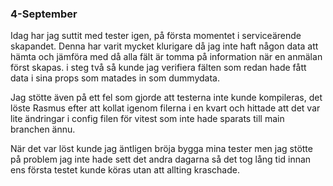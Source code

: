 ### 4-September

Idag har jag suttit med tester igen, på första momentet i serviceärende skapandet. Denna har varit mycket klurigare då jag inte haft någon data att hämta och jämföra med då alla fält är tomma på information när en anmälan först skapas. i steg två så kunde jag verifiera fälten som redan hade fått data i sina props som matades in som dummydata. 

Jag stötte även på ett fel som gjorde att testerna inte kunde kompileras, det löste Rasmus efter att kollat igenom filerna i en kvart och hittade att det var lite ändringar i config filen för vitest som inte hade sparats till main branchen ännu. 

När det var löst kunde jag äntligen bröja bygga mina tester men jag stötte på problem jag inte hade sett det andra dagarna så det tog lång tid innan ens första testet kunde köras utan att allting kraschade. 


&nbsp;

